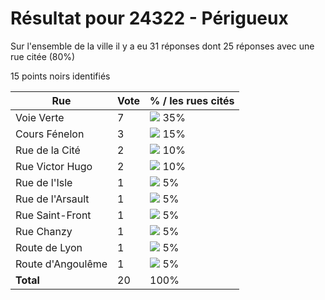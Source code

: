# Résultat pour 24322 - Périgueux

Sur l'ensemble de la ville il y a eu 31 réponses dont 25 réponses avec une rue citée (80%)

15 points noirs identifiés

| Rue | Vote | % / les rues cités|
|-----|------|-------------------|
| Voie Verte | 7 | <img src="../../img/bar_35.gif" />&nbsp;35%|
| Cours Fénelon | 3 | <img src="../../img/bar_15.gif" />&nbsp;15%|
| Rue de la Cité | 2 | <img src="../../img/bar_10.gif" />&nbsp;10%|
| Rue Victor Hugo | 2 | <img src="../../img/bar_10.gif" />&nbsp;10%|
| Rue de l'Isle | 1 | <img src="../../img/bar_5.gif" />&nbsp;5%|
| Rue de l'Arsault | 1 | <img src="../../img/bar_5.gif" />&nbsp;5%|
| Rue Saint-Front | 1 | <img src="../../img/bar_5.gif" />&nbsp;5%|
| Rue Chanzy | 1 | <img src="../../img/bar_5.gif" />&nbsp;5%|
| Route de Lyon | 1 | <img src="../../img/bar_5.gif" />&nbsp;5%|
| Route d'Angoulême | 1 | <img src="../../img/bar_5.gif" />&nbsp;5%|
| **Total** | 20 | 100%|

